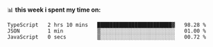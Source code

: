 📊 **this week i spent my time on:**
<!--START_SECTION:waka-->

```text
TypeScript   2 hrs 10 mins   ████████████████████████▓   98.28 %
JSON         1 min           ▒░░░░░░░░░░░░░░░░░░░░░░░░   01.00 %
JavaScript   0 secs          ▒░░░░░░░░░░░░░░░░░░░░░░░░   00.72 %
```

<!--END_SECTION:waka-->
